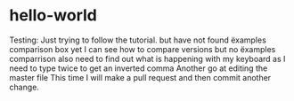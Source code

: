 # hello-world
Testing:
Just trying to follow the tutorial.
but have not found ëxamples comparison box yet  I can see how to compare versions but no ëxamples comparrison
also need to find out what is happening with my keyboard as I need to type twice to get an  inverted comma 
Another go at editing the master file
This time I will make a pull request and then commit another change.
